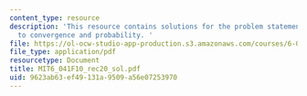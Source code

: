 ```yaml
---
content_type: resource
description: 'This resource contains solutions for the problem statements related
  to convergence and probability. '
file: https://ol-ocw-studio-app-production.s3.amazonaws.com/courses/6-041-probabilistic-systems-analysis-and-applied-probability-fall-2010/9623ab63ef49131a9509a56e07253970_MIT6_041F10_rec20_sol.pdf
file_type: application/pdf
resourcetype: Document
title: MIT6_041F10_rec20_sol.pdf
uid: 9623ab63-ef49-131a-9509-a56e07253970
---
```

